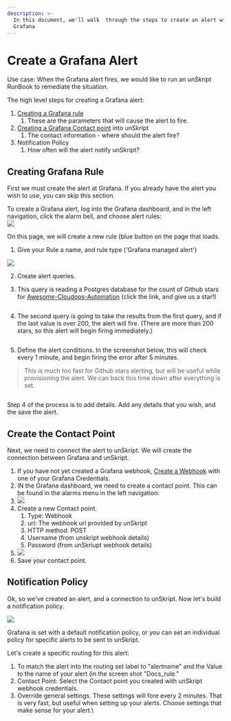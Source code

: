 ```yaml
---
description: >-
  In this document, we'll walk  through the steps to create an alert with
  Grafana
---
```


# Create a Grafana Alert

Use case: When the Grafana alert fires, we would like to run an unSkript RunBook to remediate the situation.

The high level steps for creating a Grafana alert:

1. [Creating a Grafana rule](create-a-grafana-alert.md#creating-grafana-rule)
   1. These are the parameters that will cause the alert to fire.
2. [Creating a Grafana Contact point](create-a-grafana-alert.md#create-the-contact-point) into unSkript
   1. The contact information - where should the alert fire?
3. Notification Policy
   1. How often will the alert notify unSkript?

## Creating Grafana Rule

First we must create the alert at Grafana. If you already have the alert you wish to use, you can skip this section.

To create a Grafana alert, log into the Grafana dashboard, and in the left navigation, click the alarm bell, and choose alert rules:\
![](<../../../.gitbook/assets/image (25).png>)

On this page, we will create a new rule (blue button on the page that loads.

1. Give your Rule a name, and rule type ('Grafana managed alert')

![](<../../../.gitbook/assets/image (26).png>)

2. Create alert queries.
3.  This query is reading a Postgres database for the count of Github stars for [Awesome-Cloudops-Automation](https://github.com/unskript/Awesome-CloudOps-Automation) (click the link, and give us a star!)

    <figure><img src="../../../.gitbook/assets/image (10).png" alt=""><figcaption></figcaption></figure>
4.  The second query is going to take the results from the first query, and if the last value is over 200, the alert will fire.  (There are more than 200 stars, so this alert will begin firing immediately.)

    <figure><img src="../../../.gitbook/assets/image (14).png" alt=""><figcaption></figcaption></figure>
5. Define the alert conditions.  In the screenshot below, this will check every 1 minute, and begin firing the error after 5 minutes. &#x20;

> This is much too fast for Github stars alerting, but will be useful while provisioning the alert. We can back this time down after everything is set.

<figure><img src="../../../.gitbook/assets/image.png" alt=""><figcaption></figcaption></figure>

Step 4 of the process is to add details.  Add any details that you wish, and the save the alert.



## Create the Contact Point

Next, we need to connect the alert to unSkript.  We will create the connection between Grafana and unSkript.

1. If you have not yet created a Grafana webhook, [Create a Webhook](create-an-alarm-webhook.md) with one of your Grafana Credentials.
2. IN the Grafana dashboard, we need to create a contact point.  This can be found in the alarms menu in the left navigation:
3. ![](<../../../.gitbook/assets/image (6).png>)
4. Create a new Contact point.
   1. Type: Webhook
   2. url: The webhook url provided by unSkript
   3. HTTP method: POST
   4. Username (from unskript webhook details)
   5. Password (from unSkriupt webhook details)
5. &#x20; ![](<../../../.gitbook/assets/image (29).png>)
6. Save your contact point.

## Notification Policy

Ok, so we've created an alert, and a connection to unSkript.  Now let's build a notification policy.



![](<../../../.gitbook/assets/image (24).png>)



Grafana is set with a default notification policy, or you can set an individual policy for specific alerts to be sent to unSkript.



Let's create a specific routing for this alert:&#x20;

1. To match the alert into the routing set label to "alertname" and the Value to the name of your alert (in the screen shot "Docs\_rule."
2. Contact Point: Select the Contact point you created with unSkript webhook credentials.
3. Override general settings.  These settings will fore every 2 minutes.  That is very fast, but useful when setting up your alerts.  Choose settings that make sense for your alert.\


<figure><img src="../../../.gitbook/assets/image (1).png" alt=""><figcaption></figcaption></figure>



